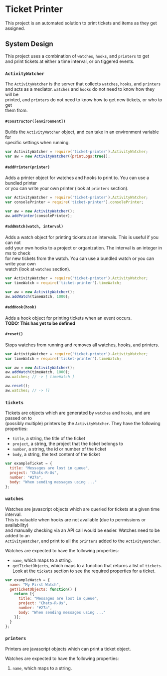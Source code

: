 # Ticket Printer
This project is an automated solution to print tickets and items as they get
assigned.

## System Design
This project uses a combination of `watches`, `hooks`, and `printers` to get  
and print tickets at either a time interval, or on tiggered events.

### `ActivityWatcher`
The `ActivityWatcher` is the server that collects `watches`, `hooks`, and `printers`  
and acts as a mediator. `watches` and `hooks` do not need to know how they will be  
printed, and `printers` do not need to know how to get new tickets, or who to get  
them from.

#### `#constructor([environment])`
Builds the `ActivityWatcher` object, and can take in an environment variable for  
specific settings when running.

```javascript
var ActivityWatcher = require('ticket-printer').ActivityWatcher;
var aw = new ActivityWatcher({printLogs:true});
```

#### `#addPrinter(printer)`
Adds a printer object for watches and hooks to print to. You can use a bundled printer  
or you can write your own printer (look at `printers` section).

```javascript
var ActivityWatcher = require('ticket-printer').ActivityWatcher;
var consolePrinter = require('ticket-printer').consolePrinter;

var aw = new ActivityWatcher();
aw.addPrinter(consolePrinter);
```

#### `#addWatch(watch, interval)`
Adds a watch object for printing tickets at an intervals. This is useful if you can not  
add your own hooks to a project or organization. The interval is an integer in ms to check  
for new tickets from the watch. You can use a bundled watch or you can write your own  
watch (look at `watches` section).

```javascript
var ActivityWatcher = require('ticket-printer').ActivityWatcher;
var timeWatch = require('ticket-printer').timeWatch;

var aw = new ActivityWatcher();
aw.addWatch(timeWatch, 1000);
```

#### `#addHook(hook)`
Adds a hook object for printing tickets when an event occurs.  
**TODO: This has yet to be defined**

#### `#reset()`
Stops watches from running and removes all watches, hooks, and printers.

```javascript
var ActivityWatcher = require('ticket-printer').ActivityWatcher;
var timeWatch = require('ticket-printer').timeWatch;

var aw = new ActivityWatcher();
aw.addWatch(timeWatch, 1000);
aw.watches; // -> [ timeWatch ]

aw.reset();
aw.watches; // -> []
```

### `tickets`
Tickets are objects which are generated by `watches` and `hooks`, and are passed on to  
(possibly multiple) printers by the `ActivityWatcher`. They have the following properties:  
- `title`, a string, the title of the ticket
- `project`, a string, the project that the ticket belongs to
- `number`, a string, the id or number of the ticket
- `body`, a string, the text content of the ticket

```javascript
var exampleTicket = {
  title: "Messages are lost in queue",
  project: "Chats-R-Us",
  number: "#27a",
  body: "When sending messages using ..."
};
```

### `watches`
Watches are javascript objects which are queried for tickets at a given time interval.  
This is valuable when hooks are not available (due to permissions or availability)  
and manually checking via an API call would be easier. Watches need to be added to an  
`ActivityWatcher`, and print to all the `printers` added to the `ActivityWatcher`.  

Watches are expected to have the following properties:  
- `name`, which maps to a string.  
- `getTicketObjects`, which maps to a function that returns a list of `tickets`.
Look at the `tickets` section to see the required properties for a ticket. 

```javascript
var exampleWatch = {
  name: "My First Watch",
  getTicketObjects: function() {
    return [{
      title: "Messages are lost in queue",
      project: "Chats-R-Us",
      number: "#27a",
      body: "When sending messages using ..."
    }];
  }
};
```

### `printers`
Printers are javascript objects which can print a ticket object.

Watches are expected to have the following properties:  
1. `name`, which maps to a string.


